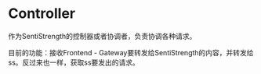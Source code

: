 # Controller



作为SentiStrength的控制器或者协调者，负责协调各种请求。

目前的功能：接收Frontend - Gateway要转发给SentiStrength的内容，并转发给ss。反过来也一样，获取ss要发出的请求。
